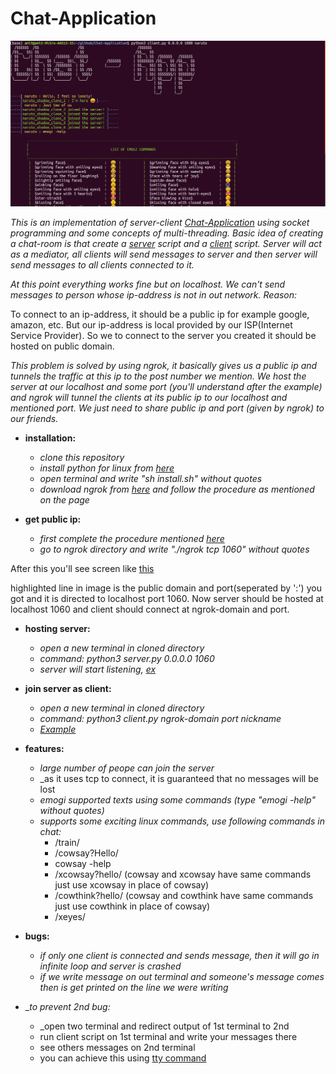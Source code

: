 # Chat-Application #

![alt text](https://github.com/amit-c-ai/Chat-Application/blob/main/images/demo.png)

_This is an implementation of server-client [Chat-Application](https://github.com/amit-c-ai/Chat-Application) using socket programming and some concepts
of multi-threading.
Basic idea of creating a chat-room is that create a [server](https://github.com/amit-c-ai/Chat-Application/blob/main/server.py) script and a [client](https://github.com/amit-c-ai/Chat-Application/blob/main/client.py) script. Server will act as a mediator, all clients will send messages to server and then
server will send messages to all clients connected to it._

_At this point everything works fine but on localhost. We can't send messages to person whose ip-address is not in out network.
Reason:_

   To connect to an ip-address, it should be a public ip for example google, amazon, etc. But our ip-address is local provided by our
   ISP(Internet Service Provider). So we to connect to the server you created it should be hosted on public domain.
   
_This problem is solved by using ngrok, it basically gives us a public ip and tunnels the traffic at this ip to the post number we mention.
We host the server at our localhost and some port (you'll understand after the example) and ngrok will tunnel the clients at its public ip
to our localhost and mentioned port. We just need to share public ip and port (given by ngrok) to our friends._
   
* __installation:__ 
  * _clone this repository_
  * _install python for linux from [here](https://docs.python-guide.org/starting/install3/linux/)_
  * _open terminal and write "sh install.sh" without quotes_
  * _download ngrok from [here](https://ngrok.com/download) and follow the procedure as mentioned on the page_
  
* __get public ip:__
  * _first complete the procedure mentioned [here](https://ngrok.com/download)_
  * _go to ngrok directory and write "./ngrok tcp 1060" without quotes_

After this you'll see screen like [this](https://github.com/amit-c-ai/Chat-Application/blob/main/images/ngrok.png)

highlighted line in image is the public domain and port(seperated by ':') you got and it is directed to localhost port 1060.
Now server should be hosted at localhost 1060 and client should connect at ngrok-domain and port.

* __hosting server:__
  * _open a new terminal in cloned directory_
  * _command: python3 server.py 0.0.0.0 1060_
  * _server will start listening, [ex](https://github.com/amit-c-ai/Chat-Application/blob/main/images/server.png)_
 
* __join server as client:__
  * _open a new terminal in cloned directory_
  * _command: python3 client.py ngrok-domain port nickname_
  * _[Example](https://github.com/amit-c-ai/Chat-Application/blob/main/images/client.png)_
  
* __features:__
  * _large number of peope can join the server_
  * _as it uses tcp to connect, it is guaranteed that no messages will be lost
  * _emogi supported texts using some commands (type "emogi -help" without quotes)_
  * _supports some exciting linux commands, use following commands in chat:_
    * /train/
    * /cowsay?Hello/
    * cowsay -help
    * /xcowsay?hello/  (cowsay and xcowsay have same commands just use xcowsay in place of cowsay)
    * /cowthink?hello/ (cowsay and cowthink have same commands just use cowthink in place of cowsay)
    * /xeyes/
 
 * __bugs:__
   * _if only one client is connected and sends message, then it will go in infinite loop and server is crashed_
   * _if we write message on out terminal and someone's message comes then is get printed on the line we were writing_
   
 * __to prevent 2nd bug:_
   * _open two terminal and redirect output of 1st terminal to 2nd
   * run client script on 1st terminal and write your messages there
   * see others messages on 2nd terminal
   * you can achieve this using [tty command](https://unix.stackexchange.com/questions/261531/how-to-send-output-from-one-terminal-to-another-without-making-any-new-pipe-or-f)
  
  
